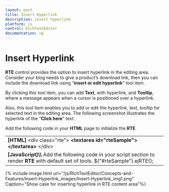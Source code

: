 ```yaml
---
layout: post
title: Insert-Hyperlink
description: insert hyperlink
platform: js
control: RichTextEditor
documentation: ug
---
```


# Insert Hyperlink

**RTE** control provides the option to insert hyperlink in the editing area. Consider your blog needs to give a product’s download link, then you can include the download link using “**insert or edit hyperlink**” tool item. 

By clicking this tool item, you can add **Text**, with hyperlink, and **Tooltip**, where a message appears when a cursor is positioned over a hyperlink. 

Also, this tool item enables you to add or edit the hyperlink, text, tooltip for selected text in the editing area. The following screenshot illustrates the hyperlink of the “**Click here**” text.

Add the following code in your **HTML** page to initialize the **RTE**.



<table>
<tr>
<td>
<b>[HTML]</b>    &lt;div class="rte"&gt;<b>        &lt;textarea id="rteSample"&gt;&lt;/textarea&gt;</b>    &lt;/div&gt;</td></tr>
<tr>
<td>
<b>[JavaScript]</b><b>\\</b> Add the following code in your script section to render <b>RTE</b> with default set of tools.    $("#rteSample").ejRTE();</td></tr>
</table>


{% include image.html url="/js/RichTextEditor/Concepts-and-Features/Insert-Hyperlink_images/Insert-Hyperlink_img1.png" Caption="Show case for inserting hyperlink in RTE content area"%}

